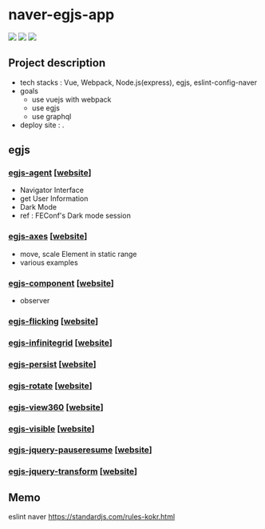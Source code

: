 # naver-egjs-app

![](https://img.shields.io/badge/-Vue-4FC08D?&logo=Vue.js&logoColor=white)
![](https://img.shields.io/badge/-Webpack-8DD6F9?&logo=Webpack&logoColor=white)
![](https://img.shields.io/badge/-Node.Js-339933?&logo=Node.js&logoColor=white)

## Project description

- tech stacks : Vue, Webpack, Node.js(express), egjs, eslint-config-naver
- goals
  - use vuejs with webpack
  - use egjs
  - use graphql
- deploy site : .

## egjs

### [egjs-agent](https://github.com/naver/egjs-agent) [[website](https://naver.github.io/egjs-agent/)]

- Navigator Interface
- get User Information
- Dark Mode
- ref : FEConf's Dark mode session

### [egjs-axes](https://github.com/naver/egjs-axes) [[website](https://naver.github.io/egjs-axes/)]

- move, scale Element in static range
- various examples

### [egjs-component](https://github.com/naver/egjs-component) [[website](https://naver.github.io/egjs-component/)]

- observer

### [egjs-flicking](https://github.com/naver/egjs-flicking) [[website](https://naver.github.io/egjs-flicking/)]

### [egjs-infinitegrid](https://github.com/naver/egjs-infinitegrid) [[website](https://naver.github.io/egjs-infinitegrid/)]

### [egjs-persist](https://github.com/naver/egjs-persist) [[website](https://naver.github.io/egjs-persist/)]

### [egjs-rotate](https://github.com/naver/egjs-rotate) [[website](https://naver.github.io/egjs-rotate/)]

### [egjs-view360](https://github.com/naver/egjs-view360) [[website](https://naver.github.io/egjs-view360/)]

### [egjs-visible](https://github.com/naver/egjs-visible) [[website](https://naver.github.io/egjs-visible/)]

### [egjs-jquery-pauseresume](https://github.com/naver/egjs-jquery-pauseresume) [[website](https://naver.github.io/egjs-jquery-pauseresume/)]

### [egjs-jquery-transform](https://github.com/naver/egjs-jquery-transform) [[website](https://naver.github.io/egjs-jquery-transform/)]

## Memo

eslint naver https://standardjs.com/rules-kokr.html
